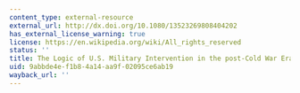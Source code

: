 ```yaml
---
content_type: external-resource
external_url: http://dx.doi.org/10.1080/13523269808404202
has_external_license_warning: true
license: https://en.wikipedia.org/wiki/All_rights_reserved
status: ''
title: The Logic of U.S. Military Intervention in the post-Cold War Era
uid: 9abbde4e-f1b8-4a14-aa9f-02095ce6ab19
wayback_url: ''
---
```


